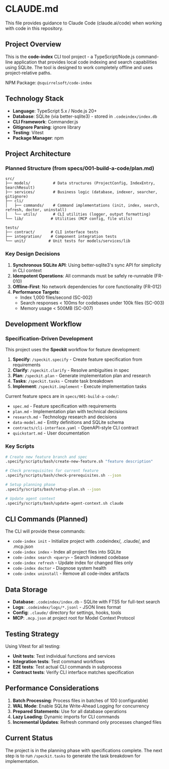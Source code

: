 # CLAUDE.md

This file provides guidance to Claude Code (claude.ai/code) when working with code in this repository.

## Project Overview

This is the **code-index** CLI tool project - a TypeScript/Node.js command-line application that provides local code indexing and search capabilities using SQLite. The tool is designed to work completely offline and uses project-relative paths.

NPM Package: `@squirrelsoft/code-index`

## Technology Stack

- **Language**: TypeScript 5.x / Node.js 20+
- **Database**: SQLite (via better-sqlite3) - stored in `.codeindex/index.db`
- **CLI Framework**: Commander.js
- **Gitignore Parsing**: ignore library
- **Testing**: Vitest
- **Package Manager**: npm

## Project Architecture

### Planned Structure (from specs/001-build-a-code/plan.md)
```
src/
├── models/          # Data structures (ProjectConfig, IndexEntry, SearchResult)
├── services/        # Business logic (database, indexer, searcher, gitignore)
├── cli/
│   ├── commands/    # Command implementations (init, index, search, refresh, doctor, uninstall)
│   └── utils/       # CLI utilities (logger, output formatting)
└── lib/            # Utilities (MCP config, file utils)

tests/
├── contract/       # CLI interface tests
├── integration/    # Component integration tests
└── unit/          # Unit tests for models/services/lib
```

### Key Design Decisions

1. **Synchronous SQLite API**: Using better-sqlite3's sync API for simplicity in CLI context
2. **Idempotent Operations**: All commands must be safely re-runnable (FR-010)
3. **Offline-First**: No network dependencies for core functionality (FR-012)
4. **Performance Targets**:
   - Index 1,000 files/second (SC-002)
   - Search responses < 100ms for codebases under 100k files (SC-003)
   - Memory usage < 500MB (SC-007)

## Development Workflow

### Specification-Driven Development

This project uses the **Speckit** workflow for feature development:

1. **Specify**: `/speckit.specify` - Create feature specification from requirements
2. **Clarify**: `/speckit.clarify` - Resolve ambiguities in spec
3. **Plan**: `/speckit.plan` - Generate implementation plan and research
4. **Tasks**: `/speckit.tasks` - Create task breakdown
5. **Implement**: `/speckit.implement` - Execute implementation tasks

Current feature specs are in `specs/001-build-a-code/`:
- `spec.md` - Feature specification with requirements
- `plan.md` - Implementation plan with technical decisions
- `research.md` - Technology research and decisions
- `data-model.md` - Entity definitions and SQLite schema
- `contracts/cli-interface.yaml` - OpenAPI-style CLI contract
- `quickstart.md` - User documentation

### Key Scripts

```bash
# Create new feature branch and spec
.specify/scripts/bash/create-new-feature.sh "feature description"

# Check prerequisites for current feature
.specify/scripts/bash/check-prerequisites.sh --json

# Setup planning phase
.specify/scripts/bash/setup-plan.sh --json

# Update agent context
.specify/scripts/bash/update-agent-context.sh claude
```

## CLI Commands (Planned)

The CLI will provide these commands:
- `code-index init` - Initialize project with .codeindex/, .claude/, and .mcp.json
- `code-index index` - Index all project files into SQLite
- `code-index search <query>` - Search indexed codebase
- `code-index refresh` - Update index for changed files only
- `code-index doctor` - Diagnose system health
- `code-index uninstall` - Remove all code-index artifacts

## Data Storage

- **Database**: `.codeindex/index.db` - SQLite with FTS5 for full-text search
- **Logs**: `.codeindex/logs/*.jsonl` - JSON lines format
- **Config**: `.claude/` directory for settings, hooks, tools
- **MCP**: `.mcp.json` at project root for Model Context Protocol

## Testing Strategy

Using Vitest for all testing:
- **Unit tests**: Test individual functions and services
- **Integration tests**: Test command workflows
- **E2E tests**: Test actual CLI commands in subprocess
- **Contract tests**: Verify CLI interface matches specification

## Performance Considerations

1. **Batch Processing**: Process files in batches of 100 (configurable)
2. **WAL Mode**: Enable SQLite Write-Ahead Logging for concurrency
3. **Prepared Statements**: Use for all database operations
4. **Lazy Loading**: Dynamic imports for CLI commands
5. **Incremental Updates**: Refresh command only processes changed files

## Current Status

The project is in the planning phase with specifications complete. The next step is to run `/speckit.tasks` to generate the task breakdown for implementation.
